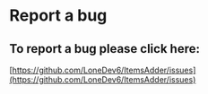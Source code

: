 # Report a bug

## To report a bug please click here:

[https://github.com/LoneDev6/ItemsAdder/issues](https://github.com/LoneDev6/ItemsAdder/issues)

